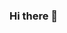 ### Hi there 👋

<!--
**Caleb-je/Caleb-je** is a ✨ _special_ ✨ repository because its `README.md` (this file) appears on your GitHub profile.

Here are some ideas to get you started:


- 🌱 I’m currently learning front-end development
-->
